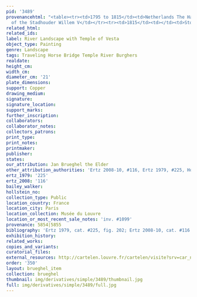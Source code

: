 ```yaml
---
pid: '3489'
provenancehtml: "<table><tr><td>1795 to 1815</td><td>Netherlands The Hague</td><td>Collection
  of the Stadhouder Willem V</td></tr><tr><td>1815</td><td></td><td>Stolen</td></tr></table>"
related_html:
related_ids:
label: River Landscape with Temple of Vesta
object_type: Painting
genre: Landscape
tags: Traveling Horse Bridge Temple River Burghers
realdate:
height_cm:
width_cm:
diameter_cm: '21'
plate_dimensions:
support: Copper
drawing_medium:
signature:
signature_location:
support_marks:
further_inscription:
collaborators:
collaborator_notes:
collectors_patrons:
print_type:
print_notes:
printmaker:
publisher:
states:
our_attribution: Jan Brueghel the Elder
other_attribution_authorities: 'Ertz 2008-10, #116, Ertz 1979, #225, Honig database'
ertz_1979: '225'
ertz_2008: '116'
bailey_walker:
hollstein_no:
collection_type: Public
location_country: France
location_city: Paris
location_collection: Musée du Louvre
location_or_most_recent_sale_notes: 'inv. #1099'
provenance: 5854|5855
bibliography: 'Ertz 1979, cat. #225, fig. 202; Ertz 2008-10, cat. #116'
exhibition_history:
related_works:
copies_and_variants:
curatorial_files:
external_resources: http://cartelen.louvre.fr/cartelen/visite?srv=car_not_frame&idNotice=24241&langue=en
order: '350'
layout: brueghel_item
collection: brueghel
thumbnail: img/derivatives/simple/3489/thumbnail.jpg
full: img/derivatives/simple/3489/full.jpg
---
```

